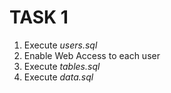 # TASK 1
1. Execute *users.sql*
2. Enable Web Access to each user
3. Execute *tables.sql*
4. Execute *data.sql*